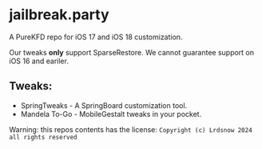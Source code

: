 # jailbreak.party
A PureKFD repo for iOS 17 and iOS 18 customization.

Our tweaks **only** support SparseRestore. We cannot guarantee support on iOS 16 and eariler.

## Tweaks:
- SpringTweaks - A SpringBoard customization tool.
- Mandela To-Go - MobileGestalt tweaks in your pocket.

Warning: this repos contents has the license:
`Copyright (c) Lrdsnow 2024 all rights reserved`
